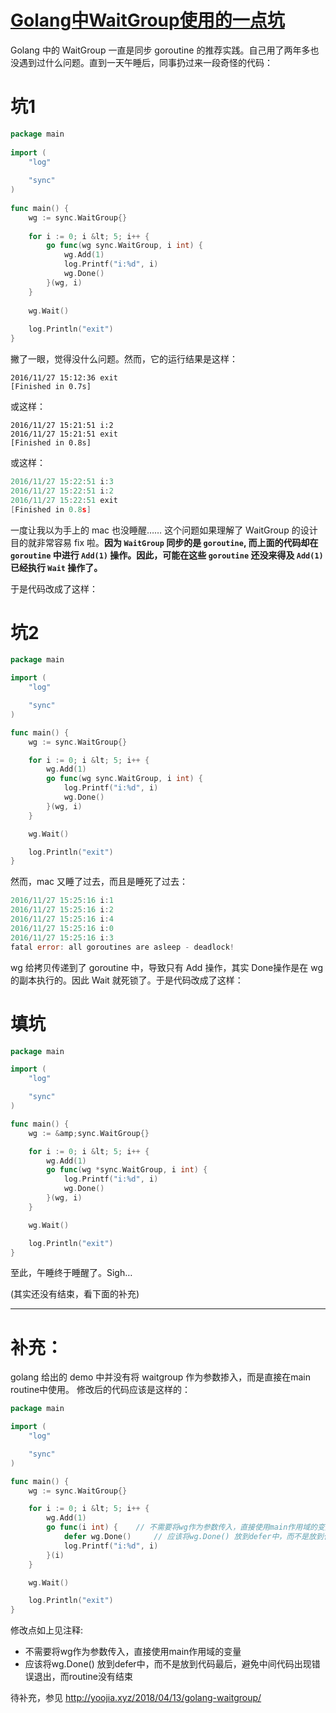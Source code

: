 # [Golang中WaitGroup使用的一点坑](https://liudanking.com/golang/golang-waitgroup-usage/)

Golang 中的 WaitGroup 一直是同步 goroutine 的推荐实践。自己用了两年多也没遇到过什么问题。直到一天午睡后，同事扔过来一段奇怪的代码：

# 坑1
```go
package main
 
import (
    "log"
 
    "sync"
)
 
func main() {
    wg := sync.WaitGroup{}
 
    for i := 0; i &lt; 5; i++ {
        go func(wg sync.WaitGroup, i int) {
            wg.Add(1)
            log.Printf("i:%d", i)
            wg.Done()
        }(wg, i)
    }
 
    wg.Wait()
 
    log.Println("exit")
}
```
 
撇了一眼，觉得没什么问题。然而，它的运行结果是这样：

```ssh
2016/11/27 15:12:36 exit
[Finished in 0.7s]
```
或这样：
```ssh
2016/11/27 15:21:51 i:2
2016/11/27 15:21:51 exit
[Finished in 0.8s]
```
或这样：
```go
2016/11/27 15:22:51 i:3
2016/11/27 15:22:51 i:2
2016/11/27 15:22:51 exit
[Finished in 0.8s]
```
 
一度让我以为手上的 mac 也没睡醒……
这个问题如果理解了 WaitGroup 的设计目的就非常容易 fix 啦。**因为 `WaitGroup` 同步的是 `goroutine`, 而上面的代码却在 `goroutine` 中进行 `Add(1)` 操作。因此，可能在这些 `goroutine` 还没来得及 `Add(1)` 已经执行 `Wait` 操作了。**

于是代码改成了这样：

# 坑2
```go
package main

import (
    "log"

    "sync"
)

func main() {
    wg := sync.WaitGroup{}

    for i := 0; i &lt; 5; i++ {
        wg.Add(1)
        go func(wg sync.WaitGroup, i int) {
            log.Printf("i:%d", i)
            wg.Done()
        }(wg, i)
    }

    wg.Wait()

    log.Println("exit")
}
```
 
然而，mac 又睡了过去，而且是睡死了过去：
```go
2016/11/27 15:25:16 i:1
2016/11/27 15:25:16 i:2
2016/11/27 15:25:16 i:4
2016/11/27 15:25:16 i:0
2016/11/27 15:25:16 i:3
fatal error: all goroutines are asleep - deadlock!
```
wg 给拷贝传递到了 goroutine 中，导致只有 Add 操作，其实 Done操作是在 wg 的副本执行的。因此 Wait 就死锁了。于是代码改成了这样：

# 填坑
```go
package main

import (
    "log"

    "sync"
)

func main() {
    wg := &amp;sync.WaitGroup{}

    for i := 0; i &lt; 5; i++ {
        wg.Add(1)
        go func(wg *sync.WaitGroup, i int) {
            log.Printf("i:%d", i)
            wg.Done()
        }(wg, i)
    }

    wg.Wait()

    log.Println("exit")
}
```
至此，午睡终于睡醒了。Sigh…

(其实还没有结束，看下面的补充)

---
# 补充：
golang 给出的 demo 中并没有将 waitgroup 作为参数掺入，而是直接在main routine中使用。 修改后的代码应该是这样的：
```go
package main

import (
    "log"

    "sync"
)

func main() {
    wg := sync.WaitGroup{}

    for i := 0; i &lt; 5; i++ {
        wg.Add(1)
        go func(i int) {    // 不需要将wg作为参数传入，直接使用main作用域的变量
            defer wg.Done()     // 应该将wg.Done() 放到defer中，而不是放到代码最后，避免中间代码出现错误退出，而routine没有结束
            log.Printf("i:%d", i)
        }(i)
    }

    wg.Wait()

    log.Println("exit")
}
```
修改点如上见注释:
- 不需要将wg作为参数传入，直接使用main作用域的变量
- 应该将wg.Done() 放到defer中，而不是放到代码最后，避免中间代码出现错误退出，而routine没有结束


待补充，参见 http://yoojia.xyz/2018/04/13/golang-waitgroup/
